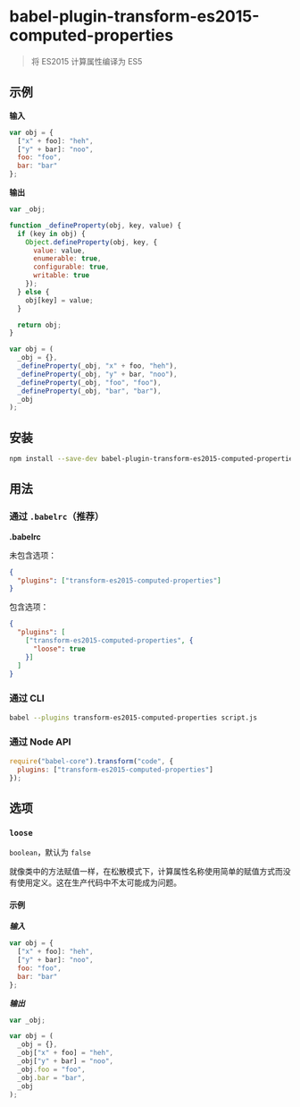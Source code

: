 # babel-plugin-transform-es2015-computed-properties

> 将 ES2015 计算属性编译为 ES5

## 示例

**输入**

```js
var obj = {
  ["x" + foo]: "heh",
  ["y" + bar]: "noo",
  foo: "foo",
  bar: "bar"
};
```

**输出**

```js
var _obj;

function _defineProperty(obj, key, value) {
  if (key in obj) {
    Object.defineProperty(obj, key, {
      value: value,
      enumerable: true,
      configurable: true,
      writable: true
    });
  } else {
    obj[key] = value;
  }

  return obj;
}

var obj = (
  _obj = {},
  _defineProperty(_obj, "x" + foo, "heh"),
  _defineProperty(_obj, "y" + bar, "noo"),
  _defineProperty(_obj, "foo", "foo"),
  _defineProperty(_obj, "bar", "bar"),
  _obj
);
```

## 安装

```sh
npm install --save-dev babel-plugin-transform-es2015-computed-properties
```

## 用法

### 通过 `.babelrc`（推荐）

**.babelrc**

未包含选项：

```json
{
  "plugins": ["transform-es2015-computed-properties"]
}
```

包含选项：

```json
{
  "plugins": [
    ["transform-es2015-computed-properties", {
      "loose": true
    }]
  ]
}
```

### 通过 CLI

```sh
babel --plugins transform-es2015-computed-properties script.js
```

### 通过 Node API

```javascript
require("babel-core").transform("code", {
  plugins: ["transform-es2015-computed-properties"]
});
```

## 选项

### `loose`

`boolean`，默认为 `false`

就像类中的方法赋值一样，在松散模式下，计算属性名称使用简单的赋值方式而没有使用定义。这在生产代码中不太可能成为问题。

#### 示例

***输入***

```js
var obj = {
  ["x" + foo]: "heh",
  ["y" + bar]: "noo",
  foo: "foo",
  bar: "bar"
};
```

***输出***

```js
var _obj;

var obj = (
  _obj = {},
  _obj["x" + foo] = "heh",
  _obj["y" + bar] = "noo",
  _obj.foo = "foo",
  _obj.bar = "bar",
  _obj
);
```
